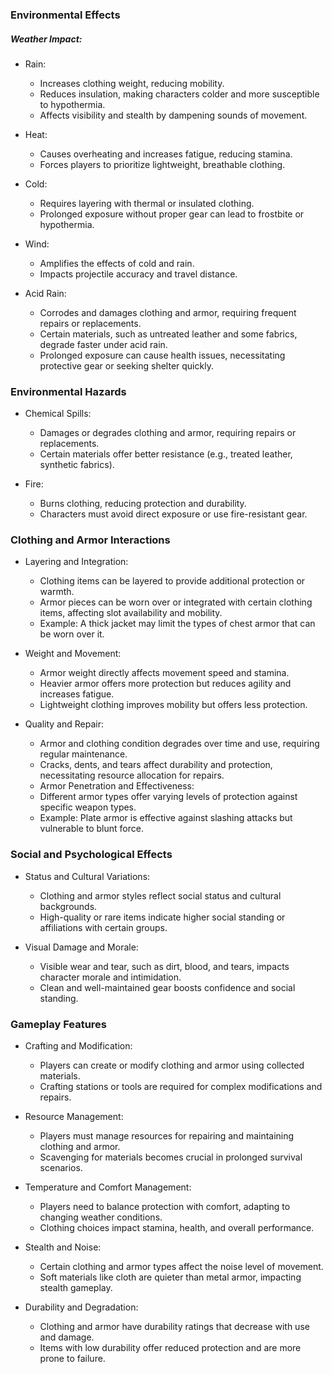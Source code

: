 ### Environmental Effects

##### Weather Impact:

- Rain:
  - Increases clothing weight, reducing mobility.
  - Reduces insulation, making characters colder and more susceptible to hypothermia.
  - Affects visibility and stealth by dampening sounds of movement.

- Heat:
  - Causes overheating and increases fatigue, reducing stamina.
  - Forces players to prioritize lightweight, breathable clothing.

- Cold:
  - Requires layering with thermal or insulated clothing.
  - Prolonged exposure without proper gear can lead to frostbite or hypothermia.

- Wind:
  - Amplifies the effects of cold and rain.
  - Impacts projectile accuracy and travel distance.

- Acid Rain:
  - Corrodes and damages clothing and armor, requiring frequent repairs or replacements.
  - Certain materials, such as untreated leather and some fabrics, degrade faster under acid rain.
  - Prolonged exposure can cause health issues, necessitating protective gear or seeking shelter quickly.

### Environmental Hazards

- Chemical Spills:
  - Damages or degrades clothing and armor, requiring repairs or replacements.
  - Certain materials offer better resistance (e.g., treated leather, synthetic fabrics).

- Fire:
  - Burns clothing, reducing protection and durability.
  - Characters must avoid direct exposure or use fire-resistant gear.

### Clothing and Armor Interactions

- Layering and Integration:
  - Clothing items can be layered to provide additional protection or warmth.
  - Armor pieces can be worn over or integrated with certain clothing items, affecting slot availability and mobility.
  - Example: A thick jacket may limit the types of chest armor that can be worn over it.

- Weight and Movement:
  - Armor weight directly affects movement speed and stamina.
  - Heavier armor offers more protection but reduces agility and increases fatigue.
  - Lightweight clothing improves mobility but offers less protection.

- Quality and Repair:
  - Armor and clothing condition degrades over time and use, requiring regular maintenance.
  - Cracks, dents, and tears affect durability and protection, necessitating resource allocation for repairs.
  - Armor Penetration and Effectiveness:
  - Different armor types offer varying levels of protection against specific weapon types.
  - Example: Plate armor is effective against slashing attacks but vulnerable to blunt force.

### Social and Psychological Effects

- Status and Cultural Variations:
  - Clothing and armor styles reflect social status and cultural backgrounds.
  - High-quality or rare items indicate higher social standing or affiliations with certain groups.

- Visual Damage and Morale:
  - Visible wear and tear, such as dirt, blood, and tears, impacts character morale and intimidation.
  - Clean and well-maintained gear boosts confidence and social standing.

### Gameplay Features

- Crafting and Modification:
  - Players can create or modify clothing and armor using collected materials.
  - Crafting stations or tools are required for complex modifications and repairs.

- Resource Management:
  - Players must manage resources for repairing and maintaining clothing and armor.
  - Scavenging for materials becomes crucial in prolonged survival scenarios.

- Temperature and Comfort Management:
  - Players need to balance protection with comfort, adapting to changing weather conditions.
  - Clothing choices impact stamina, health, and overall performance.
- Stealth and Noise:
  - Certain clothing and armor types affect the noise level of movement.
  - Soft materials like cloth are quieter than metal armor, impacting stealth gameplay.

- Durability and Degradation:
  - Clothing and armor have durability ratings that decrease with use and damage.
  - Items with low durability offer reduced protection and are more prone to failure.